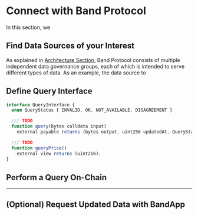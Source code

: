 # Connect with Band Protocol

In this section, we

## Find Data Sources of your Interest

As explained in [Architecture Section](/TODO), Band Protocol consists of multiple independent data governance groups, each of which is intended to serve different types of data. As an example, the data source to

## Define Query Interface

```typescript
interface QueryInterface {
  enum QueryStatus { INVALID, OK, NOT_AVAILABLE, DISAGREEMENT }

  /// TODO
  function query(bytes calldata input)
    external payable returns (bytes output, uint256 updatedAt, QueryStatus status);

  /// TODO
  function queryPrice()
    external view returns (uint256);
}
```

## Perform a Query On-Chain

---

## (Optional) Request Updated Data with BandApp
